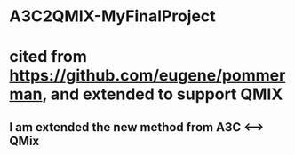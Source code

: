 # A3C2QMIX-MyFinalProject
# cited from https://github.com/eugene/pommerman, and extended to support QMIX
## I am extended the new method from A3C <--> QMix
